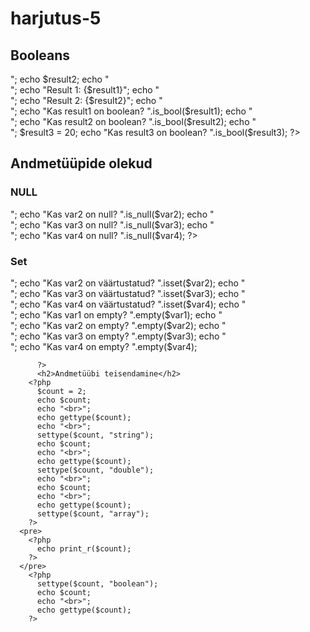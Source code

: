 harjutus-5
==========
<!DOCTYPE HTML>
<html>
   <head>
   <title>Harjutus3</title>
   <meta http-equiv="Content-Type" content="text/html;
   charset=utf-8">
   <title>PHP põhitõed</title>
   </head>
   <body>
      <h2>Booleans</h2>
        <?php
          $result1 = true;
          $result2 = false;
          echo $result1;
          echo "<br>";
          echo $result2;
          echo "<br>";
          echo "Result 1: {$result1}";
          echo "<br>";
          echo "Result 2: {$result2}";
          echo "<br>";
          echo "Kas result1 on boolean? ".is_bool($result1);
          echo "<br>";
          echo "Kas result2 on boolean? ".is_bool($result2);
          echo "<br>";
          $result3 = 20;
          echo "Kas result3 on boolean? ".is_bool($result3);
        ?>
        <h2>Andmetüüpide olekud</h2>
        <h3>NULL</h3>
          <?php
            $var1 = null;
            $var2 = "";
            $var3 = 0;
            echo "Kas var1 on null? ".is_null($var1);
            echo "<br>";
            echo "Kas var2 on null? ".is_null($var2);
            echo "<br>";
            echo "Kas var3 on null? ".is_null($var3);
            echo "<br>";
            echo "Kas var4 on null? ".is_null($var4);
          ?>
        <h3>Set</h3>
          <?php
            echo "Kas var1 on väärtustatud? ".isset($var1); 
            echo "<br>";
            echo "Kas var2 on väärtustatud? ".isset($var2);
            echo "<br>";
            echo "Kas var3 on väärtustatud? ".isset($var3);
            echo "<br>";
            echo "Kas var4 on väärtustatud? ".isset($var4);
            echo "<br>";
            echo "Kas var1 on empty? ".empty($var1); 
            echo "<br>";
            echo "Kas var2 on empty? ".empty($var2);
            echo "<br>";
            echo "Kas var3 on empty? ".empty($var3);
            echo "<br>";
            echo "Kas var4 on empty? ".empty($var4);

          ?>
          <h2>Andmetüübi teisendamine</h2>
        <?php
          $count = 2;
          echo $count;
          echo "<br>";
          echo gettype($count);
          echo "<br>";
          settype($count, "string");
          echo $count;
          echo "<br>";
          echo gettype($count);
          settype($count, "double");
          echo "<br>";
          echo $count;
          echo "<br>";
          echo gettype($count);
          settype($count, "array");
        ?>
      <pre>
        <?php
          echo print_r($count);
        ?>
      </pre>
        <?php
          settype($count, "boolean");
          echo $count;
          echo "<br>";
          echo gettype($count);
        ?>
        

   </body>

</html>
